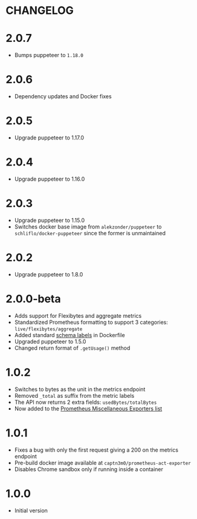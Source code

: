 # CHANGELOG

# 2.0.7

- Bumps puppeteer to `1.18.0`

# 2.0.6

- Dependency updates and Docker fixes

# 2.0.5

- Upgrade puppeteer to 1.17.0

# 2.0.4

- Upgrade puppeteer to 1.16.0

# 2.0.3

- Upgrade puppeteer to 1.15.0
- Switches docker base image from `alekzonder/puppeteer` to `schliflo/docker-puppeteer` since the former is unmaintained

# 2.0.2

- Upgrade puppeteer to 1.8.0

# 2.0.0-beta

- Adds support for Flexibytes and aggregate metrics
- Standardized Prometheus formatting to support 3 categories: `live/flexibytes/aggregate`
- Added standard [schema labels](http://label-schema.org/) in Dockerfile
- Upgraded puppeteer to 1.5.0
- Changed return format of `.getUsage()` method

# 1.0.2

- Switches to bytes as the unit in the metrics endpoint
- Removed `_total` as suffix from the metric labels
- The API now returns 2 extra fields: `usedBytes/totalBytes`
- Now added to the [Prometheus Miscellaneous Exporters list](https://prometheus.io/docs/instrumenting/exporters/#miscellaneous)

# 1.0.1

- Fixes a bug with only the first request giving a 200 on the metrics endpoint
- Pre-build docker image available at `captn3m0/prometheus-act-exporter`
- Disables Chrome sandbox only if running inside a container

# 1.0.0

- Initial version
